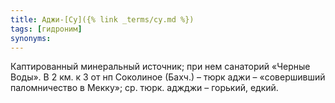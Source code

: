 ```yaml
---
title: Аджи-[Су]({% link _terms/су.md %})
tags: [гидроним]
synonyms:
---
```


Каптированный минеральный источник; при нем санаторий «Черные Воды». В 2 км. к З
от нп Соколиное (Бахч.) – тюрк аджи – «совершивший паломничество в Мекку»; ср.
тюрк. аджджи – горький, едкий.
